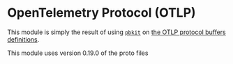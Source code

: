 # OpenTelemetry Protocol (OTLP)

This module is simply the result of using [`pbkit`](https://pbkit.dev/) on [the OTLP protocol buffers definitions](https://github.com/open-telemetry/opentelemetry-proto).

This module uses version 0.19.0 of the proto files
